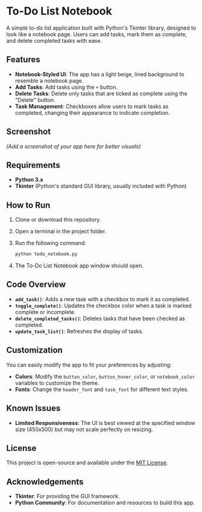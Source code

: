 # To-Do List Notebook

A simple to-do list application built with Python's Tkinter library, designed to look like a notebook page. Users can add tasks, mark them as complete, and delete completed tasks with ease.

## Features

- **Notebook-Styled UI**: The app has a light beige, lined background to resemble a notebook page.
- **Add Tasks**: Add tasks using the `+` button.
- **Delete Tasks**: Delete only tasks that are ticked as complete using the "Delete" button.
- **Task Management**: Checkboxes allow users to mark tasks as completed, changing their appearance to indicate completion.

## Screenshot

*(Add a screenshot of your app here for better visuals)*

## Requirements

- **Python 3.x**
- **Tkinter** (Python's standard GUI library, usually included with Python)

## How to Run

1. Clone or download this repository.
2. Open a terminal in the project folder.
3. Run the following command:

    ```bash
    python todo_notebook.py
    ```

4. The To-Do List Notebook app window should open.

## Code Overview

- **`add_task()`**: Adds a new task with a checkbox to mark it as completed.
- **`toggle_complete()`**: Updates the checkbox color when a task is marked complete or incomplete.
- **`delete_completed_tasks()`**: Deletes tasks that have been checked as completed.
- **`update_task_list()`**: Refreshes the display of tasks.

## Customization

You can easily modify the app to fit your preferences by adjusting:
- **Colors**: Modify the `button_color`, `button_hover_color`, or `notebook_color` variables to customize the theme.
- **Fonts**: Change the `header_font` and `task_font` for different text styles.

## Known Issues

- **Limited Responsiveness**: The UI is best viewed at the specified window size (450x500) but may not scale perfectly on resizing.

## License

This project is open-source and available under the [MIT License](LICENSE).

## Acknowledgements

- **Tkinter**: For providing the GUI framework.
- **Python Community**: For documentation and resources to build this app.

